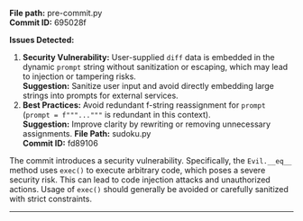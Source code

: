 **File path:** pre-commit.py  
**Commit ID:** 695028f  

**Issues Detected:**  
1. **Security Vulnerability:** User-supplied `diff` data is embedded in the dynamic `prompt` string without sanitization or escaping, which may lead to injection or tampering risks.  
   **Suggestion:** Sanitize user input and avoid directly embedding large strings into prompts for external services.  
2. **Best Practices:** Avoid redundant f-string reassignment for `prompt` (`prompt = f"""..."""` is redundant in this context).  
   **Suggestion:** Improve clarity by rewriting or removing unnecessary assignments.
**File Path:** sudoku.py  
**Commit ID:** fd89106  

The commit introduces a security vulnerability. Specifically, the `Evil.__eq__` method uses `exec()` to execute arbitrary code, which poses a severe security risk. This can lead to code injection attacks and unauthorized actions. Usage of `exec()` should generally be avoided or carefully sanitized with strict constraints.

-------------------------------------------------------------

